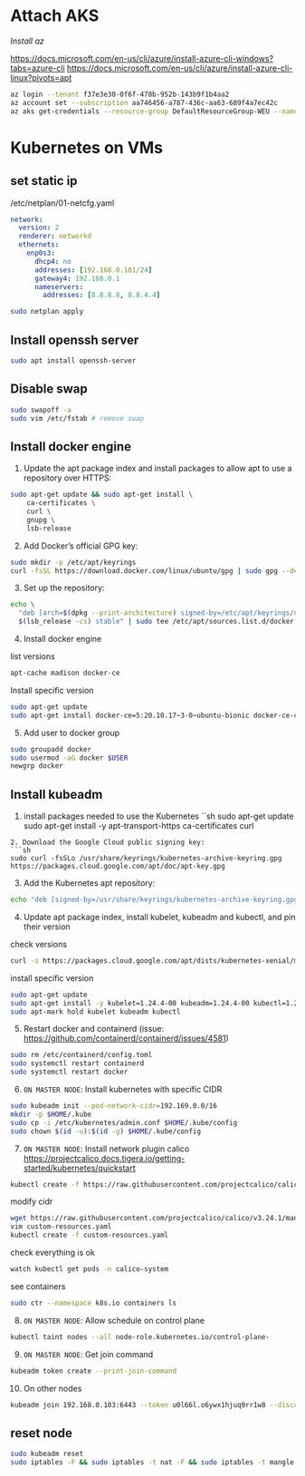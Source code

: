 # Attach AKS

*Install az*

https://docs.microsoft.com/en-us/cli/azure/install-azure-cli-windows?tabs=azure-cli
https://docs.microsoft.com/en-us/cli/azure/install-azure-cli-linux?pivots=apt



```sh
az login --tenant f37e3e30-0f6f-478b-952b-143b9f1b4aa2
az account set --subscription aa746456-a787-436c-aa63-689f4a7ec42c
az aks get-credentials --resource-group DefaultResourceGroup-WEU --name user1
```

# Kubernetes on VMs

## set static ip
/etc/netplan/01-netcfg.yaml
```/etc/netplan/01-netcfg.yaml
network:
  version: 2
  renderer: networkd
  ethernets:
    enp0s3:
      dhcp4: no
      addresses: [192.168.0.101/24]
      gateway4: 192.168.0.1
      nameservers:
        addresses: [8.8.8.8, 8.8.4.4]
```
```sh
sudo netplan apply
```
## Install openssh server

```sh
sudo apt install openssh-server
```

## Disable swap

```sh
sudo swapoff -a
sudo vim /etc/fstab # remove swap
```

## Install docker engine
1. Update the apt package index and install packages to allow apt to use a repository over HTTPS:
```sh
sudo apt-get update && sudo apt-get install \
    ca-certificates \
    curl \
    gnupg \
    lsb-release
```
2. Add Docker’s official GPG key:
```sh
sudo mkdir -p /etc/apt/keyrings
curl -fsSL https://download.docker.com/linux/ubuntu/gpg | sudo gpg --dearmor -o /etc/apt/keyrings/docker.gpg
```
3. Set up the repository:

```sh
echo \
  "deb [arch=$(dpkg --print-architecture) signed-by=/etc/apt/keyrings/docker.gpg] https://download.docker.com/linux/ubuntu \
  $(lsb_release -cs) stable" | sudo tee /etc/apt/sources.list.d/docker.list > /dev/null
```

4. Install docker engine

list versions
```sh
apt-cache madison docker-ce
```
Install specific version
```sh
sudo apt-get update
sudo apt-get install docker-ce=5:20.10.17~3-0~ubuntu-bionic docker-ce-cli=5:20.10.17~3-0~ubuntu-bionic containerd.io docker-compose-plugin
```

5. Add user to docker group

```sh
sudo groupadd docker
sudo usermod -aG docker $USER
newgrp docker 
```

## Install kubeadm
1. install packages needed to use the Kubernetes 
``sh
sudo apt-get update
sudo apt-get install -y apt-transport-https ca-certificates curl
```
2. Download the Google Cloud public signing key:
```sh
sudo curl -fsSLo /usr/share/keyrings/kubernetes-archive-keyring.gpg https://packages.cloud.google.com/apt/doc/apt-key.gpg
```
3. Add the Kubernetes apt repository:
```sh
echo "deb [signed-by=/usr/share/keyrings/kubernetes-archive-keyring.gpg] https://apt.kubernetes.io/ kubernetes-xenial main" | sudo tee /etc/apt/sources.list.d/kubernetes.list
```

4. Update apt package index, install kubelet, kubeadm and kubectl, and pin their version

check versions
```sh
curl -s https://packages.cloud.google.com/apt/dists/kubernetes-xenial/main/binary-amd64/Packages | grep Version | awk '{print $2}'
```
install specific version
```sh
sudo apt-get update
sudo apt-get install -y kubelet=1.24.4-00 kubeadm=1.24.4-00 kubectl=1.24.4-00
sudo apt-mark hold kubelet kubeadm kubectl
```

5. Restart docker and containerd (issue: https://github.com/containerd/containerd/issues/4581)

```sh
sudo rm /etc/containerd/config.toml
sudo systemctl restart containerd
sudo systemctl restart docker
```

6. `ON MASTER NODE`: Install kubernetes with specific CIDR

```sh
sudo kubeadm init --pod-network-cidr=192.169.0.0/16
mkdir -p $HOME/.kube
sudo cp -i /etc/kubernetes/admin.conf $HOME/.kube/config
sudo chown $(id -u):$(id -g) $HOME/.kube/config
```

7. `ON MASTER NODE`: Install network plugin calico https://projectcalico.docs.tigera.io/getting-started/kubernetes/quickstart

```sh
kubectl create -f https://raw.githubusercontent.com/projectcalico/calico/v3.24.1/manifests/tigera-operator.yaml
```

modify cidr
```sh
wget https://raw.githubusercontent.com/projectcalico/calico/v3.24.1/manifests/custom-resources.yaml
vim custom-resources.yaml
kubectl create -f custom-resources.yaml
```

check everything is ok
```sh
watch kubectl get pods -n calico-system
```

see containers
```sh
sudo ctr --namespace k8s.io containers ls
```

8. `ON MASTER NODE`: Allow schedule on control plane

```sh
kubectl taint nodes --all node-role.kubernetes.io/control-plane-
```

9. `ON MASTER NODE`: Get join command

```sh
kubeadm token create --print-join-command
```

10. On other nodes
```sh
kubeadm join 192.168.0.103:6443 --token u0l66l.o6ywx1hjuq9rr1w8 --discovery-token-ca-cert-hash sha256:9bde3990a42c229c39a371ef71b577eb4448e5b3e686cc07f339aa5e90a8b508
```

## reset node

```sh
sudo kubeadm reset
sudo iptables -F && sudo iptables -t nat -F && sudo iptables -t mangle -F && sudo iptables -X
```
